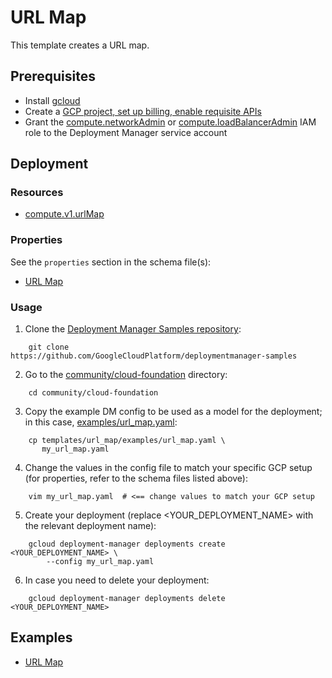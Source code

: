 # URL Map

This template creates a URL map.

## Prerequisites

- Install [gcloud](https://cloud.google.com/sdk)
- Create a [GCP project, set up billing, enable requisite APIs](../project/README.md)
- Grant the [compute.networkAdmin](https://cloud.google.com/compute/docs/access/iam)
  or [compute.loadBalancerAdmin](https://cloud.google.com/compute/docs/access/iam)
  IAM role to the Deployment Manager service account

## Deployment

### Resources

- [compute.v1.urlMap](https://cloud.google.com/compute/docs/reference/rest/v1/urlMaps)

### Properties

See the `properties` section in the schema file(s):

- [URL Map](url_map.py.schema)

### Usage

1. Clone the [Deployment Manager Samples repository](https://github.com/GoogleCloudPlatform/deploymentmanager-samples):

```shell
    git clone https://github.com/GoogleCloudPlatform/deploymentmanager-samples
```

2. Go to the [community/cloud-foundation](../../) directory:

```shell
    cd community/cloud-foundation
```

3. Copy the example DM config to be used as a model for the deployment; in this
   case, [examples/url\_map.yaml](examples/url_map.yaml):

```shell
    cp templates/url_map/examples/url_map.yaml \
       my_url_map.yaml
```

4. Change the values in the config file to match your specific GCP setup (for
   properties, refer to the schema files listed above):

```shell
    vim my_url_map.yaml  # <== change values to match your GCP setup
```

5. Create your deployment (replace \<YOUR\_DEPLOYMENT\_NAME\> with the relevant
   deployment name):

```shell
    gcloud deployment-manager deployments create <YOUR_DEPLOYMENT_NAME> \
        --config my_url_map.yaml
```

6. In case you need to delete your deployment:

```shell
    gcloud deployment-manager deployments delete <YOUR_DEPLOYMENT_NAME>
```

## Examples

- [URL Map](examples/url_map.yaml)
